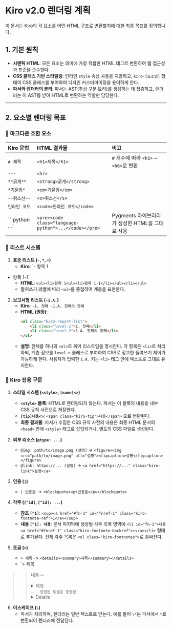 # Kiro v2.0 렌더링 계획

이 문서는 Kiro의 각 요소를 어떤 HTML 구조로 변환할지에 대한 최종 목표를 정의합니다.

## 1. 기본 원칙

- **시맨틱 HTML**: 모든 요소는 의미에 가장 적합한 HTML 태그로 변환하여 웹 접근성과 표준을 준수한다.
- **CSS 클래스 기반 스타일링**: 인라인 `style` 속성 사용을 지양하고, `kiro-[요소명]` 형태의 CSS 클래스를 부여하여 디자인 커스터마이징을 용이하게 한다.
- **파서와 렌더러의 분리**: 파서는 AST(추상 구문 트리)를 생성하는 데 집중하고, 렌더러는 이 AST를 받아 HTML로 변환하는 역할만 담당한다.

---

## 2. 요소별 렌더링 목표

### 🔹 마크다운 호환 요소

| Kiro 문법 | HTML 결과물 | 비고 |
| :--- | :--- | :--- |
| `# 제목` | `<h1>제목</h1>` | `#` 개수에 따라 `<h1>` ~ `<h6>`로 변환 |
| `---` | `<hr>` | |
| `**굵게**` | `<strong>굵게</strong>` | |
| `*기울임*` | `<em>기울임</em>` | |
| `~~취소선~~` | `<s>취소선</s>` | |
| `인라인 코드` | `<code>인라인 코드</code>` | |
| ```python ...` | `<pre><code class="language-python">...</code></pre>` | Pygments 라이브러리가 생성한 HTML을 그대로 사용 |

### 🔹 리스트 시스템

1.  **표준 리스트 (`-`, `*`, `+`)**
    -   **Kiro**: `- 항목 1
  - 항목 1-1`
    -   **HTML**: `<ul><li>항목 1<ul><li>항목 1-1</li></ul></li></ul>`
    -   들여쓰기 레벨에 따라 `<ul>`를 중첩하여 계층을 표현한다.

2.  **보고서형 리스트 (`-1.A.`)**
    -   **Kiro**: `-1. 첫째
-1.A. 첫째의 첫째`
    -   **HTML (권장)**:
        ```html
        <ol class="kiro-report-list">
            <li class="level-1">1. 첫째</li>
            <li class="level-2">1.A. 첫째의 첫째</li>
        </ol>
        ```
    -   **설명**: 전체를 하나의 `<ol>`로 묶어 리스트임을 명시한다. 각 항목은 `<li>`로 처리하되, 계층 정보를 `level-n` 클래스로 부여하여 CSS로 정교한 들여쓰기 제어가 가능하게 한다. 사용자가 입력한 `1.A.` 키는 `<li>` 태그 안에 텍스트로 그대로 유지한다.

### 🔹 Kiro 전용 구문

1.  **스타일 시스템 (`<style>`, `[name]<>`)**
    -   **`<style>` 블록**: HTML로 렌더링되지 않는다. 파서는 이 블록의 내용을 내부 CSS 규칙 사전으로 저장한다.
    -   **`[tip]내용<>`**: `<span class="kiro-tip">내용</span>` 으로 변환된다.
    -   **최종 결과물**: 파서가 수집한 CSS 규칙 사전의 내용은 최종 HTML 문서의 `<head>` 안에 `<style>` 태그로 삽입되거나, 별도의 CSS 파일로 생성된다.

2.  **외부 리소스 (`@type: ...`)**
    -   `@img: path/to/image.png (설명)` -> `<figure><img src="path/to/image.png" alt="설명"><figcaption>설명</figcaption></figure>`
    -   `@link: https://... (설명)` -> `<a href="https://..." class="kiro-link">설명</a>`

3.  **인용 (`|`)**
    -   `| 인용문` -> `<blockquote><p>인용문</p></blockquote>`

4.  **각주 (`[^id]`, `[^id]: ...`)**
    -   **참조 `[^1]`**: `<sup><a href="#fn-1" id="fnref-1" class="kiro-footnote-ref">1</a></sup>`
    -   **내용 `[^1]: 내용`**: 문서 마지막에 생성될 각주 목록 영역에 `<li id="fn-1">내용 <a href="#fnref-1" class="kiro-footnote-backref">↩</a></li>` 형태로 추가된다. 전체 각주 목록은 `<ol class="kiro-footnotes">`로 감싸진다.

5.  **토글 (`>`)**
    -   `> 제목` -> `<details><summary>제목</summary></details>`
    -   `> 제목
>> 내용` -> `<details><summary>제목</summary><div><p>내용</p></div></details>`
    -   중첩된 토글은 중첩된 `<details>` 태그로 표현한다.

6.  **이스케이프 (`\`)**
    -   파서가 처리하며, 렌더러는 일반 텍스트로 받는다. 예를 들어 `\*`는 파서에서 `*`로 변환되어 렌더러에 전달된다.
